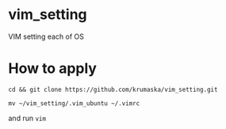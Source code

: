 # vim_setting
VIM setting each of OS

# How to apply
`cd && git clone https://github.com/krumaska/vim_setting.git`

`mv ~/vim_setting/.vim_ubuntu ~/.vimrc`

and run
`vim`
